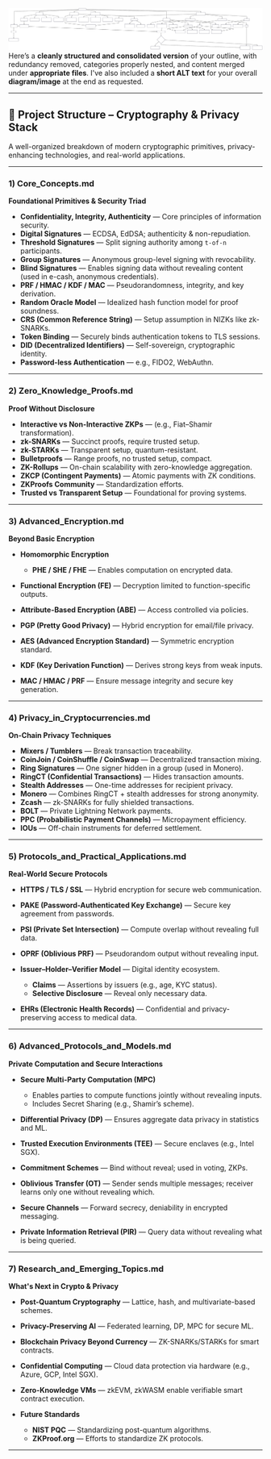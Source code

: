 
![Alt text for my diagram](Diagrams/Cryptography_comp.svg)
Here’s a **cleanly structured and consolidated version** of your outline, with redundancy removed, categories properly nested, and content merged under **appropriate files**. I've also included a **short ALT text** for your overall **diagram/image** at the end as requested.

---

## 📂 Project Structure – Cryptography & Privacy Stack

A well-organized breakdown of modern cryptographic primitives, privacy-enhancing technologies, and real-world applications.

---

### **1) Core\_Concepts.md**

**Foundational Primitives & Security Triad**

* **Confidentiality, Integrity, Authenticity** — Core principles of information security.
* **Digital Signatures** — ECDSA, EdDSA; authenticity & non-repudiation.
* **Threshold Signatures** — Split signing authority among `t-of-n` participants.
* **Group Signatures** — Anonymous group-level signing with revocability.
* **Blind Signatures** — Enables signing data without revealing content (used in e-cash, anonymous credentials).
* **PRF / HMAC / KDF / MAC** — Pseudorandomness, integrity, and key derivation.
* **Random Oracle Model** — Idealized hash function model for proof soundness.
* **CRS (Common Reference String)** — Setup assumption in NIZKs like zk-SNARKs.
* **Token Binding** — Securely binds authentication tokens to TLS sessions.
* **DID (Decentralized Identifiers)** — Self-sovereign, cryptographic identity.
* **Password-less Authentication** — e.g., FIDO2, WebAuthn.

---

### **2) Zero\_Knowledge\_Proofs.md**

**Proof Without Disclosure**

* **Interactive vs Non-Interactive ZKPs** — (e.g., Fiat–Shamir transformation).
* **zk-SNARKs** — Succinct proofs, require trusted setup.
* **zk-STARKs** — Transparent setup, quantum-resistant.
* **Bulletproofs** — Range proofs, no trusted setup, compact.
* **ZK-Rollups** — On-chain scalability with zero-knowledge aggregation.
* **ZKCP (Contingent Payments)** — Atomic payments with ZK conditions.
* **ZKProofs Community** — Standardization efforts.
* **Trusted vs Transparent Setup** — Foundational for proving systems.

---

### **3) Advanced\_Encryption.md**

**Beyond Basic Encryption**

* **Homomorphic Encryption**

  * **PHE / SHE / FHE** — Enables computation on encrypted data.
* **Functional Encryption (FE)** — Decryption limited to function-specific outputs.
* **Attribute-Based Encryption (ABE)** — Access controlled via policies.
* **PGP (Pretty Good Privacy)** — Hybrid encryption for email/file privacy.
* **AES (Advanced Encryption Standard)** — Symmetric encryption standard.
* **KDF (Key Derivation Function)** — Derives strong keys from weak inputs.
* **MAC / HMAC / PRF** — Ensure message integrity and secure key generation.

---

### **4) Privacy\_in\_Cryptocurrencies.md**

**On-Chain Privacy Techniques**

* **Mixers / Tumblers** — Break transaction traceability.
* **CoinJoin / CoinShuffle / CoinSwap** — Decentralized transaction mixing.
* **Ring Signatures** — One signer hidden in a group (used in Monero).
* **RingCT (Confidential Transactions)** — Hides transaction amounts.
* **Stealth Addresses** — One-time addresses for recipient privacy.
* **Monero** — Combines RingCT + stealth addresses for strong anonymity.
* **Zcash** — zk-SNARKs for fully shielded transactions.
* **BOLT** — Private Lightning Network payments.
* **PPC (Probabilistic Payment Channels)** — Micropayment efficiency.
* **IOUs** — Off-chain instruments for deferred settlement.

---

### **5) Protocols\_and\_Practical\_Applications.md**

**Real-World Secure Protocols**

* **HTTPS / TLS / SSL** — Hybrid encryption for secure web communication.
* **PAKE (Password-Authenticated Key Exchange)** — Secure key agreement from passwords.
* **PSI (Private Set Intersection)** — Compute overlap without revealing full data.
* **OPRF (Oblivious PRF)** — Pseudorandom output without revealing input.
* **Issuer–Holder–Verifier Model** — Digital identity ecosystem.

  * **Claims** — Assertions by issuers (e.g., age, KYC status).
  * **Selective Disclosure** — Reveal only necessary data.
* **EHRs (Electronic Health Records)** — Confidential and privacy-preserving access to medical data.

---

### **6) Advanced\_Protocols\_and\_Models.md**

**Private Computation and Secure Interactions**

* **Secure Multi-Party Computation (MPC)**

  * Enables parties to compute functions jointly without revealing inputs.
  * Includes Secret Sharing (e.g., Shamir’s scheme).
* **Differential Privacy (DP)** — Ensures aggregate data privacy in statistics and ML.
* **Trusted Execution Environments (TEE)** — Secure enclaves (e.g., Intel SGX).
* **Commitment Schemes** — Bind without reveal; used in voting, ZKPs.
* **Oblivious Transfer (OT)** — Sender sends multiple messages; receiver learns only one without revealing which.
* **Secure Channels** — Forward secrecy, deniability in encrypted messaging.
* **Private Information Retrieval (PIR)** — Query data without revealing what is being queried.

---

### **7) Research\_and\_Emerging\_Topics.md**

**What's Next in Crypto & Privacy**

* **Post-Quantum Cryptography** — Lattice, hash, and multivariate-based schemes.
* **Privacy-Preserving AI** — Federated learning, DP, MPC for secure ML.
* **Blockchain Privacy Beyond Currency** — ZK-SNARKs/STARKs for smart contracts.
* **Confidential Computing** — Cloud data protection via hardware (e.g., Azure, GCP, Intel SGX).
* **Zero-Knowledge VMs** — zkEVM, zkWASM enable verifiable smart contract execution.
* **Future Standards**

  * **NIST PQC** — Standardizing post-quantum algorithms.
  * **ZKProof.org** — Efforts to standardize ZK protocols.

---
